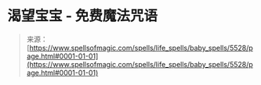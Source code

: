 <!--yml

分类：未分类

日期：2024年06月12日 18:39:47

-->

# 渴望宝宝 - 免费魔法咒语

> 来源：[https://www.spellsofmagic.com/spells/life_spells/baby_spells/5528/page.html#0001-01-01](https://www.spellsofmagic.com/spells/life_spells/baby_spells/5528/page.html#0001-01-01)
